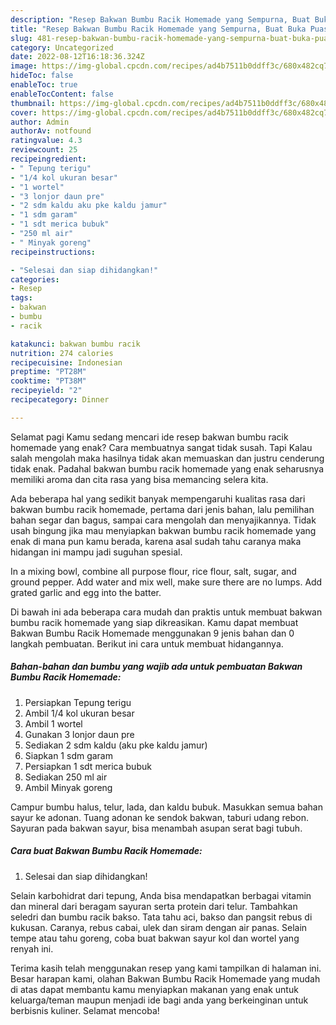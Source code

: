 ```yaml
---
description: "Resep Bakwan Bumbu Racik Homemade yang Sempurna, Buat Buka Puasa Sempurna"
title: "Resep Bakwan Bumbu Racik Homemade yang Sempurna, Buat Buka Puasa Sempurna"
slug: 481-resep-bakwan-bumbu-racik-homemade-yang-sempurna-buat-buka-puasa-sempurna
category: Uncategorized
date: 2022-08-12T16:18:36.324Z
image: https://img-global.cpcdn.com/recipes/ad4b7511b0ddff3c/680x482cq70/bakwan-bumbu-racik-homemade-foto-resep-utama.jpg
hideToc: false
enableToc: true
enableTocContent: false
thumbnail: https://img-global.cpcdn.com/recipes/ad4b7511b0ddff3c/680x482cq70/bakwan-bumbu-racik-homemade-foto-resep-utama.jpg
cover: https://img-global.cpcdn.com/recipes/ad4b7511b0ddff3c/680x482cq70/bakwan-bumbu-racik-homemade-foto-resep-utama.jpg
author: Admin
authorAv: notfound
ratingvalue: 4.3
reviewcount: 25
recipeingredient:
- " Tepung terigu"
- "1/4 kol ukuran besar"
- "1 wortel"
- "3 lonjor daun pre"
- "2 sdm kaldu aku pke kaldu jamur"
- "1 sdm garam"
- "1 sdt merica bubuk"
- "250 ml air"
- " Minyak goreng"
recipeinstructions:

- "Selesai dan siap dihidangkan!"
categories:
- Resep
tags:
- bakwan
- bumbu
- racik

katakunci: bakwan bumbu racik 
nutrition: 274 calories
recipecuisine: Indonesian
preptime: "PT28M"
cooktime: "PT38M"
recipeyield: "2"
recipecategory: Dinner

---
```



Selamat pagi Kamu sedang mencari ide resep bakwan bumbu racik homemade yang enak? Cara membuatnya sangat tidak susah. Tapi Kalau salah mengolah maka hasilnya tidak akan memuaskan dan justru cenderung tidak enak. Padahal bakwan bumbu racik homemade yang enak seharusnya memiliki aroma dan cita rasa yang bisa memancing selera kita.


Ada beberapa hal yang sedikit banyak mempengaruhi kualitas rasa dari bakwan bumbu racik homemade, pertama dari jenis bahan, lalu pemilihan bahan segar dan bagus, sampai cara mengolah dan menyajikannya. Tidak usah bingung jika mau menyiapkan bakwan bumbu racik homemade yang enak di mana pun kamu berada, karena asal sudah tahu caranya maka hidangan ini mampu jadi suguhan spesial.

In a mixing bowl, combine all purpose flour, rice flour, salt, sugar, and ground pepper. Add water and mix well, make sure there are no lumps. Add grated garlic and egg into the batter.


Di bawah ini ada beberapa cara mudah dan praktis untuk membuat bakwan bumbu racik homemade yang siap dikreasikan. Kamu dapat membuat Bakwan Bumbu Racik Homemade menggunakan 9 jenis bahan dan 0 langkah pembuatan. Berikut ini cara untuk membuat hidangannya.

<!--inarticleads1-->

##### Bahan-bahan dan bumbu yang wajib ada untuk pembuatan Bakwan Bumbu Racik Homemade:

1. Persiapkan  Tepung terigu
1. Ambil 1/4 kol ukuran besar
1. Ambil 1 wortel
1. Gunakan 3 lonjor daun pre
1. Sediakan 2 sdm kaldu (aku pke kaldu jamur)
1. Siapkan 1 sdm garam
1. Persiapkan 1 sdt merica bubuk
1. Sediakan 250 ml air
1. Ambil  Minyak goreng


Campur bumbu halus, telur, lada, dan kaldu bubuk. Masukkan semua bahan sayur ke adonan. Tuang adonan ke sendok bakwan, taburi udang rebon. Sayuran pada bakwan sayur, bisa menambah asupan serat bagi tubuh. 

<!--inarticleads2-->

##### Cara buat Bakwan Bumbu Racik Homemade:


1. Selesai dan siap dihidangkan!

Selain karbohidrat dari tepung, Anda bisa mendapatkan berbagai vitamin dan mineral dari beragam sayuran serta protein dari telur. Tambahkan seledri dan bumbu racik bakso. Tata tahu aci, bakso dan pangsit rebus di kukusan. Caranya, rebus cabai, ulek dan siram dengan air panas. Selain tempe atau tahu goreng, coba buat bakwan sayur kol dan wortel yang renyah ini. 

Terima kasih telah menggunakan resep yang kami tampilkan di halaman ini. Besar harapan kami, olahan Bakwan Bumbu Racik Homemade yang mudah di atas dapat membantu kamu menyiapkan makanan yang enak untuk keluarga/teman maupun menjadi ide bagi anda yang berkeinginan untuk berbisnis kuliner. Selamat mencoba!
